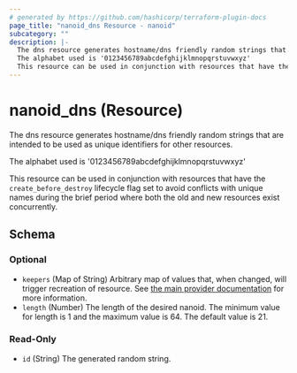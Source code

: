 ```yaml
---
# generated by https://github.com/hashicorp/terraform-plugin-docs
page_title: "nanoid_dns Resource - nanoid"
subcategory: ""
description: |-
  The dns resource generates hostname/dns friendly random strings that are intended to be used as unique identifiers for other resources.
  The alphabet used is '0123456789abcdefghijklmnopqrstuvwxyz'
  This resource can be used in conjunction with resources that have the create_before_destroy lifecycle flag set to avoid conflicts with unique names during the brief period where both the old and new resources exist concurrently.
---
```


# nanoid_dns (Resource)

The dns resource generates hostname/dns friendly random strings that are intended to be used as unique identifiers for other resources.

The alphabet used is '0123456789abcdefghijklmnopqrstuvwxyz'

This resource can be used in conjunction with resources that have the `create_before_destroy` lifecycle flag set to avoid conflicts with unique names during the brief period where both the old and new resources exist concurrently.



<!-- schema generated by tfplugindocs -->
## Schema

### Optional

- `keepers` (Map of String) Arbitrary map of values that, when changed, will trigger recreation of resource. See [the main provider documentation](../index.html) for more information.
- `length` (Number) The length of the desired nanoid. The minimum value for length is 1 and the maximum value is 64. The default value is 21.

### Read-Only

- `id` (String) The generated random string.
